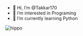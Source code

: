 - 👋 Hi, I’m @Takkar170
- 👀 I’m interested in Programing
- 🌱 I’m currently learning Python

<!---
Takkar170/Takkar170 is a ✨ special ✨ repository because its `README.md` (this file) appears on your GitHub profile.
You can click the Preview link to take a look at your changes.
--->
![hippo](https://media.giphy.com/media/VyyuXFlpW4uC25SDCN/giphy.gif)
